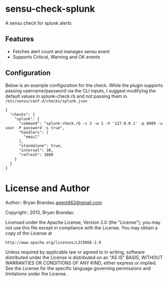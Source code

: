 sensu-check-splunk
==================

A sensu check for splunk alerts

Features
--------
* Fetches alert count and manages sensu event
* Supports Critical, Warning and OK events

Configuration
-------------
Below is an example configuration for the check.  While the plugin supports passing username/password via the CLI inputs, I suggest modifying the default values in splunk-check.rb and not passing them in.  
`/etc/sensu/conf.d/checks/splunk.json`
```
{
  "checks": {
    "splunk": {
      "command": "splunk-check.rb -c 2 -w 1 -h '127.0.0.1' -p 8089 -u user -P password -s true",
      "handlers": [
        "email"
      ],
      "standalone": true,
      "interval": 30,
      "refresh": 1800
    }
  }
}
```


License and Author
==================

Author:: Bryan Brandau <agent462@gmail.com>

Copyright:: 2013, Bryan Brandau

Licensed under the Apache License, Version 2.0 (the "License");
you may not use this file except in compliance with the License.
You may obtain a copy of the License at

    http://www.apache.org/licenses/LICENSE-2.0

Unless required by applicable law or agreed to in writing, software
distributed under the License is distributed on an "AS IS" BASIS,
WITHOUT WARRANTIES OR CONDITIONS OF ANY KIND, either express or implied.
See the License for the specific language governing permissions and
limitations under the License.

